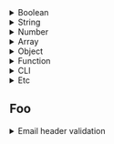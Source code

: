 <details>
<summary>Boolean</summary>
<br>

```php
is_bool();
is_null();
isset();
empty();
```
</details>

<details>
<summary>String</summary>
<br>

```php
is_string();
```
</details>

<details>
<summary>Number</summary>
<br>

```php
is_int();
is_float();
```
</details>

<details>
<summary>Array</summary>
<br>

```php
is_array();
```
</details>

<details>
<summary>Object</summary>
<br>

```php
is_object();
```
</details>

<details>
<summary>Function</summary>
<br>

```php
is_callable();
```
</details>

<details>
<summary>CLI</summary>
<br>

```php
is_dir();
is_executable();
is_file();
is_link();
is_readable();
is_uploaded_file();
is_writable();
```
</details>

<details>
<summary>Etc</summary>
<br>

```php
is_countable();
is_iterable();
is_resource();
is_scalar();
```
</details>


## Foo

<details>
<summary>Email header validation</summary>
<br>

```php
$pattern = "(content-type|bcc:|cc:|to:)";
  foreach ($_POST as $value) {
      if (preg_match("/{$pattern}/i", $value)) {
          // detected
      }
  }
```
</details>
